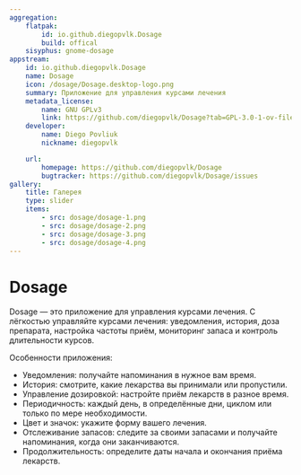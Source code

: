 ```yaml
---
aggregation:
    flatpak:
        id: io.github.diegopvlk.Dosage
        build: offical
    sisyphus: gnome-dosage
appstream:
    id: io.github.diegopvlk.Dosage
    name: Dosage
    icon: /dosage/Dosage.desktop-logo.png
    summary: Приложение для управления курсами лечения
    metadata_license:
        name: GNU GPLv3
        link: https://github.com/diegopvlk/Dosage?tab=GPL-3.0-1-ov-file
    developer:
        name: Diego Povliuk
        nickname: diegopvlk

    url:
        homepage: https://github.com/diegopvlk/Dosage
        bugtracker: https://github.com/diegopvlk/Dosage/issues
gallery:
    title: Галерея
    type: slider
    items:
        - src: dosage/dosage-1.png
        - src: dosage/dosage-2.png
        - src: dosage/dosage-3.png
        - src: dosage/dosage-4.png
---
```


# Dosage

Dosage — это приложение для управления курсами лечения. С лёгкостью управляйте курсами лечения: уведомления, история, доза препарата, настройка частоты приём, мониторинг запаса и контроль длительности курсов.

Особенности приложения:

-   Уведомления: получайте напоминания в нужное вам время.
-   История: смотрите, какие лекарства вы принимали или пропустили.
-   Управление дозировкой: настройте приём лекарств в разное время.
-   Периодичность: каждый день, в определённые дни, циклом или только по мере необходимости.
-   Цвет и значок: укажите форму вашего лечения.
-   Отслеживание запасов: следите за своими запасами и получайте напоминания, когда они заканчиваются.
-   Продолжительность: определите даты начала и окончания приёма лекарств.

<AGWGallery />

<!--@include: @apps/_parts/install/content-repo.md-->
<!--@include: @apps/_parts/install/content-flatpak.md-->
